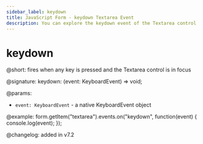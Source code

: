 ```yaml
---
sidebar_label: keydown 
title: JavaScript Form - keydown Textarea Event 
description: You can explore the keydown event of the Textarea control of Form in the documentation of the DHTMLX JavaScript UI library. Browse developer guides and API reference, try out code examples and live demos, and download a free 30-day evaluation version of DHTMLX Suite 7.
---
```


# keydown

@short: fires when any key is pressed and the Textarea control is in focus

@signature: keydown: (event: KeyboardEvent) => void;

@params:
- `event: KeyboardEvent` - a native KeyboardEvent object

@example:
form.getItem("textarea").events.on("keydown", function(event) {
    console.log(event);
});

@changelog: added in v7.2

